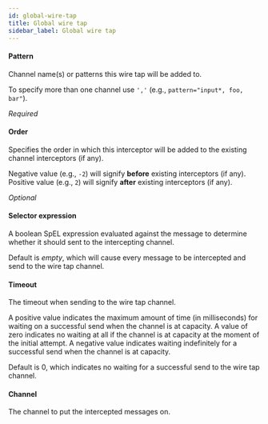 ```yaml
---
id: global-wire-tap
title: Global wire tap
sidebar_label: Global wire tap
---
```

#### Pattern
Channel name(s) or patterns this wire tap will be added to.

To specify more than one channel use <code>','</code> (e.g., <code>pattern="input*, foo, bar"</code>).

<i>Required</i>

#### Order
Specifies the order in which this interceptor will be added to the existing channel interceptors (if any).

Negative value (e.g., <code>-2</code>) will signify <b>before</b> existing interceptors (if any).
Positive value (e.g., <code>2</code>) will signify <b>after</b> existing interceptors (if any).

<i>Optional</i>

#### Selector expression
A boolean SpEL expression evaluated against the message to determine whether it should sent to the intercepting channel.

Default is <i>empty</i>, which will cause every message to be intercepted and send to the wire tap channel.

#### Timeout
The timeout when sending to the wire tap channel.

A positive value indicates the maximum amount of time (in milliseconds) for waiting on a successful send when the channel is at capacity. A value of zero indicates no waiting at all if the channel is at capacity at the moment of the initial attempt. A negative value indicates waiting indefinitely for a successful send when the channel is at capacity.

Default is 0, which indicates no waiting for a successful send to the wire tap channel.

#### Channel
The channel to put the intercepted messages on.

